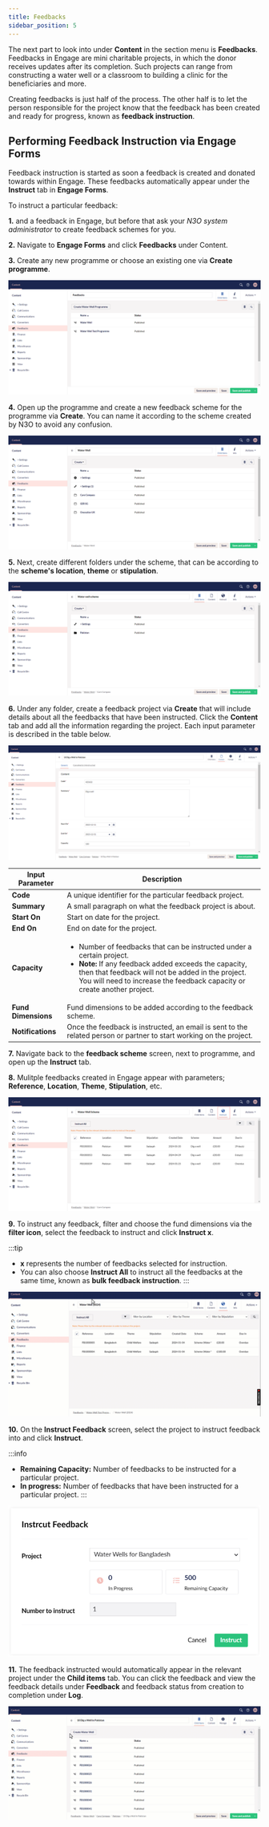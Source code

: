 ```yaml
---
title: Feedbacks
sidebar_position: 5
---
```


The next part to look into under **Content** in the section menu is **Feedbacks**. Feedbacks in Engage are mini charitable projects, in which the donor receives updates after its completion. Such projects can range from constructing a water well or a classroom to building a clinic for the beneficiaries and more.

Creating feedbacks is just half of the process. The other half is to let the person responsible for the project know that the feedback has been created and ready for progress, known as **feedback instruction**. 

## Performing Feedback Instruction via Engage Forms

Feedback instruction is started as soon a feedback is created and donated towards within Engage. These feedbacks automatically appear under the **Instruct** tab in **Engage Forms**. 

To instruct a particular feedback:

**1.** <K2Link route="docs/engage/feedbacks/creating-feedbacks/" text="Create" isInternal/> and <K2Link route="docs/engage/feedbacks/donating-to-feedback/" text="donate towards" isInternal/> a feedback in Engage, but before that ask your *N3O system administrator* to create feedback schemes for you.

**2.** Navigate to **Engage Forms** and click **Feedbacks** under Content. 

**3.** Create any new programme or choose an existing one via **Create programme**.

![create programme](./create-programme.png)

**4.** Open up the programme and create a new feedback scheme for the programme via **Create**. You can name it according to the scheme created by N3O to avoid any confusion.

![create feedback scheme](./create-feedback-scheme.png)

**5.** Next, create different folders under the scheme, that can be according to the **scheme's location**, **theme** or **stipulation**.

![create folders](./create-folders.png)

**6.** Under any folder, create a feedback project via **Create** that will include details about all the feedbacks that have been instructed. Click the **Content** tab and add all the information regarding the project. Each input parameter is described in the table below.

![create feedback project](./create-feedback-project.png)

| Input Parameter | Description |
| --------------- | ----------- |
| **Code** | A unique identifier for the particular feedback project. |
| **Summary** | A small paragraph on what the feedback project is about. |
| **Start On** | Start on date for the project. |
| **End On** | End on date for the project. |
| **Capacity** | <ul><li>Number of feedbacks that can be instructed under a certain project.</li><li> **Note:** If any feedback added exceeds the capacity, then that feedback will not be added in the project. You will need to increase the feedback capacity or create another project. </li></ul> |  
| **Fund Dimensions** | Fund dimensions to be added according to the feedback scheme.  |
| **Notifications** | Once the feedback is instructed, an email is sent to the related person or partner to start working on the project. |

**7.** Navigate back to the **feedback scheme** screen, next to programme, and open up the **Instruct** tab.

**8.** Mulitple feedbacks created in Engage appear with parameters; **Reference**, **Location**, **Theme**, **Stipulation**, etc.

![multiple feedbacks under instruct](./multiple-feedbacks-under-instruct.png)

**9.** To instruct any feedback, filter and choose the fund dimensions via the **filter icon**, select the feedback to instruct and click **Instruct x**. 

:::tip
- **x** represents the number of feedbacks selected for instruction.
- You can also choose **Instruct All** to instruct all the feedbacks at the same time, known as **bulk feedback instruction**.
:::

![feedback instruction gif](./feedback-instruction-gif.gif)

**10.** On the **Instruct Feedback** screen, select the project to instruct feedback into and click **Instruct**.

:::info
- **Remaining Capacity:** Number of feedbacks to be instructed for a particular project.
- **In progress:** Number of feedbacks that have been instructed for a particular project.
:::

![feedback instruction screen](./feedback-instruction-screen.png)

**11.** The feedback instructed would automatically appear in the relevant project under the **Child items** tab. You can click the feedback and view the feedback details under **Feedback** and feedback status from creation to completion under **Log**.

![feedback detail gif](./feedback-detail-gif.gif)

